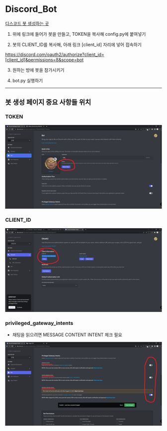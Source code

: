 # Discord_Bot

[디스코드 봇 생성하는 곳](https://discord.com/developers/applications)

1. 위에 링크에 들어가 봇을 만들고, TOKEN을 복사해 config.py에 붙여넣기

2. 봇의 CLIENT_ID를 복사해, 아래 링크 [client_id] 자리에 넣어 접속하기

https://discord.com/oauth2/authorize?client_id=[client_id]&permissions=8&scope=bot

3. 원하는 방에 봇을 참가시키기

4. bot.py 실행하기

---

## 봇 생성 페이지 중요 사항들 위치

### TOKEN
![](img/token.png)

### CLIENT_ID
![](img/client_id.png)

### privileged_gateway_intents 
- 채팅을 읽으려면 MESSAGE CONTENT INTENT 체크 필요

![](img/privileged_gateway_intents.png)

